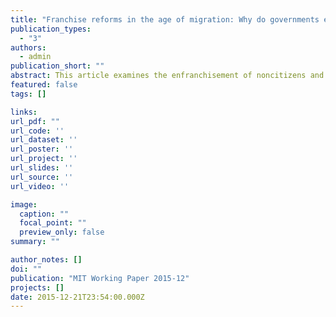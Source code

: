 ```yaml
---
title: "Franchise reforms in the age of migration: Why do governments enfranchise noncitizens?"
publication_types:
  - "3"
authors:
  - admin
publication_short: ""
abstract: This article examines the enfranchisement of noncitizens and seeks to explain governments? decisions about whether to include or exclude them from the vote. By focusing on the incentives behind incumbents? decisions, the article argues that partisanship, inequality, and immigration are the factors driving the (dis)enfranchisement of noncitizens. The theory leads to a number of testable hypotheses that are then subjected to regression analyses using an original dataset of 33 democracies in the period 1960-2010. The results indicate that while franchise reforms to include noncitizens are more likely to be passed by left-wing governments, noncitizen voting rights are highest at intermediate levels of immigration. The findings are relevant for an emerging literature of quantitative studies of immigrant rights, as well as for the literature on franchise extensions along lines of class and gender.draft: false
featured: false
tags: []

links:
url_pdf: ""
url_code: ''
url_dataset: ''
url_poster: ''
url_project: ''
url_slides: ''
url_source: ''
url_video: ''

image:
  caption: ""
  focal_point: ""
  preview_only: false
summary: ""

author_notes: []
doi: ""
publication: "MIT Working Paper 2015-12"
projects: []
date: 2015-12-21T23:54:00.000Z
---
```

